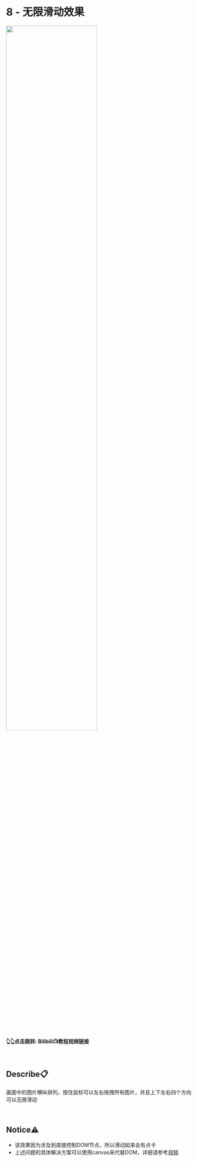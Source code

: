 # 8 - 无限滑动效果
<a href="https://www.bilibili.com/video/BV1mu4m1K7HV">
<img src="https://i1.hdslb.com/bfs/archive/525ec9c37285e66bd60f51fd9ca409a6518165f2.jpg" width="70%">
</a>

**👆👆点击跳转: Bilibili📺教程视频链接**

<br>

## **Describe📋️**
画面中的图片横纵排列，按住鼠标可以左右拖拽所有图片，并且上下左右四个方向可以无限滑动

<br>

## **Notice⚠️**
- 该效果因为涉及到直接控制DOM节点，所以滑动起来会有点卡
- 上述问题的具体解决方案可以使用canvas来代替DOM，详细请参考[视频](https://www.bilibili.com/video/BV11D421T7AV)


